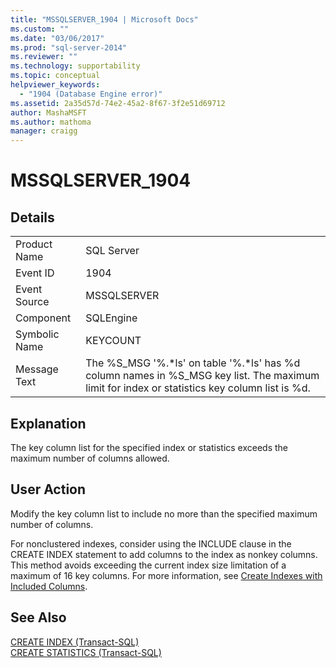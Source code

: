```yaml
---
title: "MSSQLSERVER_1904 | Microsoft Docs"
ms.custom: ""
ms.date: "03/06/2017"
ms.prod: "sql-server-2014"
ms.reviewer: ""
ms.technology: supportability
ms.topic: conceptual
helpviewer_keywords: 
  - "1904 (Database Engine error)"
ms.assetid: 2a35d57d-74e2-45a2-8f67-3f2e51d69712
author: MashaMSFT
ms.author: mathoma
manager: craigg
---
```

# MSSQLSERVER_1904
    
## Details  
  
|||  
|-|-|  
|Product Name|SQL Server|  
|Event ID|1904|  
|Event Source|MSSQLSERVER|  
|Component|SQLEngine|  
|Symbolic Name|KEYCOUNT|  
|Message Text|The %S_MSG '%.*ls' on table '%.\*ls' has %d column names in %S_MSG key list. The maximum limit for index or statistics key column list is %d.|  
  
## Explanation  
 The key column list for the specified index or statistics exceeds the maximum number of columns allowed.  
  
## User Action  
 Modify the key column list to include no more than the specified maximum number of columns.  
  
 For nonclustered indexes, consider using the INCLUDE clause in the CREATE INDEX statement to add columns to the index as nonkey columns. This method avoids exceeding the current index size limitation of a maximum of 16 key columns. For more information, see [Create Indexes with Included Columns](../indexes/create-indexes-with-included-columns.md).  
  
## See Also  
 [CREATE INDEX &#40;Transact-SQL&#41;](/sql/t-sql/statements/create-index-transact-sql)   
 [CREATE STATISTICS &#40;Transact-SQL&#41;](/sql/t-sql/statements/create-statistics-transact-sql)  
  
  
